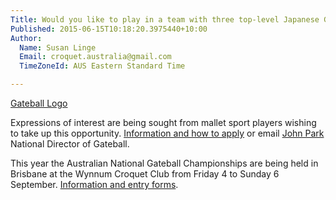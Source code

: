 ```yaml
---
Title: Would you like to play in a team with three top-level Japanese Gateball Coaches at the Australian Gateball National Championships?
Published: 2015-06-15T10:18:20.3975440+10:00
Author:
  Name: Susan Linge
  Email: croquet.australia@gmail.com
  TimeZoneId: AUS Eastern Standard Time

---
```

[Gateball Logo](http://sparky-gb-aus.jpg'. "Gateball Logo")

Expressions of interest are being sought from mallet sport players wishing to take up this opportunity. [Information and how to apply](http://expressions-of-interest-japanese-coaches.pdf) or email [John Park ](http://info@gateball.com.au)National Director of Gateball.


This year the Australian National Gateball Championships are being held in Brisbane at the Wynnum Croquet Club from Friday 4 to Sunday 6 September.  [Information and entry forms](http://gateball.com.au/?event=australian-national-gateball-championships).